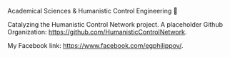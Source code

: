 Academical Sciences &amp; Humanistic Control Engineering 💚

Catalyzing the Humanistic Control Network project. A placeholder Github Organization: https://github.com/HumanisticControlNetwork.

My Facebook link: https://www.facebook.com/egphilippov/.

<!--
**egphilippov/egphilippov** is a ✨ _special_ ✨ repository because its `README.md` (this file) appears on your GitHub profile.

Here are some ideas to get you started:

- 🔭 I’m currently working on ...
- 🌱 I’m currently learning ...
- 👯 I’m looking to collaborate on ...
- 🤔 I’m looking for help with ...
- 💬 Ask me about ...
- 📫 How to reach me: ...
- 😄 Pronouns: ...
- ⚡ Fun fact: ...
-->
